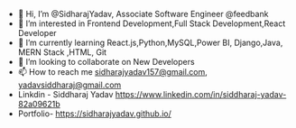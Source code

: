 - 👋 Hi, I’m @SidharajYadav, Associate Software Engineer @feedbank 
- 👀 I’m interested in Frontend Development,Full Stack Development,React Developer 
- 🌱 I’m currently learning React.js,Python,MySQL,Power BI, Django,Java, MERN Stack ,HTML, Git
- 💞️ I’m looking to collaborate on New Developers   
- 📫 How to reach me sidharajyadav157@gmail.com, yadavsiddharaj@gmail.com 
- Linkdin - Siddharaj Yadav  https://www.linkedin.com/in/siddharaj-yadav-82a09621b   
- Portfolio- https://sidharajyadav.github.io/ 
<!--- 
SidharajYadav/SidharajYadav is a ✨ special ✨ repository because its `README.md` (this file) appears on your GitHub profile.
You can click the Preview link to take a look at your changes..
--->

 
